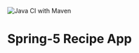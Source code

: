 ![Java CI with Maven](https://github.com/hass123uk/spring5-recipe-app/workflows/Java%20CI%20with%20Maven/badge.svg)
  
# Spring-5 Recipe App
